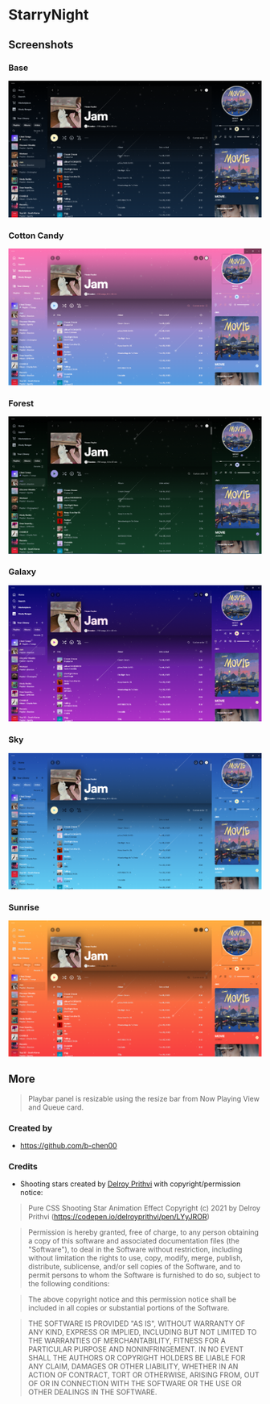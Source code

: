 # StarryNight

## Screenshots

### Base
![Base](images/base.png)
### Cotton Candy
![Cotton-candy](images/cotton-candy.png)
### Forest
![Forest](images/forest.png)
### Galaxy
![Galaxy](images/galaxy.png)
### Sky
![Sky](images/sky.png)
### Sunrise
![Sunrise](images/sunrise.png)

## More

> Playbar panel is resizable using the resize bar from Now Playing View and Queue card.

### Created by

- https://github.com/b-chen00

### Credits

- Shooting stars created by [Delroy Prithvi](https://codepen.io/delroyprithvi/pen/LYyJROR) with copyright/permission notice:

>   Pure CSS Shooting Star Animation Effect Copyright (c) 2021 by Delroy Prithvi (https://codepen.io/delroyprithvi/pen/LYyJROR)

>  Permission is hereby granted, free of charge, to any person obtaining a copy of this software and associated documentation files (the "Software"), to deal in the Software without restriction, including without limitation the rights to use, copy, modify, merge, publish, distribute, sublicense, and/or sell copies of the Software, and to permit persons to whom the Software is furnished to do so, subject to the following conditions:

>  The above copyright notice and this permission notice shall be included in all copies or substantial portions of the Software.

>  THE SOFTWARE IS PROVIDED "AS IS", WITHOUT WARRANTY OF ANY KIND, EXPRESS OR IMPLIED, INCLUDING BUT NOT LIMITED TO THE WARRANTIES OF MERCHANTABILITY, FITNESS FOR A PARTICULAR PURPOSE AND NONINFRINGEMENT. IN NO EVENT SHALL THE AUTHORS OR COPYRIGHT HOLDERS BE LIABLE FOR ANY CLAIM, DAMAGES OR OTHER LIABILITY, WHETHER IN AN ACTION OF CONTRACT, TORT OR OTHERWISE, ARISING FROM, OUT OF OR IN CONNECTION WITH THE SOFTWARE OR THE USE OR OTHER DEALINGS IN THE SOFTWARE.